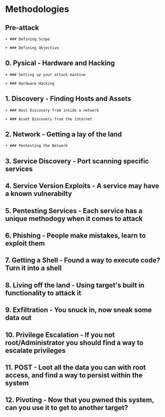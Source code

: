 # Methodologies

## Pre-attack

	+ ### Defining Scope

	+ ### Defining Objective

## 0. Pysical - Hardware and Hacking
	
	+ ### Setting up your attack machine

	+ ### Hardware Hacking

## 1. Discovery - Finding Hosts and Assets
	
	+ ### Host Discovery from inside a network

	+ ### Asset Discovery from the internet

## 2. Network - Getting a lay of the land

	+ ### Pentesting the Network

## 3. Service Discovery - Port scanning specific services

## 4. Service Version Exploits - A service may have a known vulnerabilty

## 5. Pentesting Services - Each service has a unique methodogy when it comes to attack

## 6. Phishing - People make mistakes, learn to exploit them

## 7. Getting a Shell - Found a way to execute code? Turn it into a shell

## 8. Living off the land - Using target's built in functionality to attack it

## 9. Exfiltration - You snuck in, now sneak some data out

## 10. Privilege Escalation - If you not root/Administrator you should find a way to escalate privileges

## 11. POST - Loot all the data you can with root access, and find a way to persist within the system

## 12. Pivoting - Now that you pwned this system, can you use it to get to another target?
